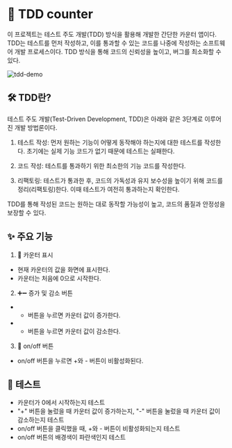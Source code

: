 # 🚀 TDD counter
이 프로젝트는 테스트 주도 개발(TDD) 방식을 활용해 개발한 간단한 카운터 앱이다. TDD는 테스트를 먼저 작성하고, 이를 통과할 수 있는 코드를 나중에 작성하는 소프트웨어 개발 프로세스이다. TDD 방식을 통해 코드의 신뢰성을 높이고, 버그를 최소화할 수 있다.

![tdd-demo](https://github.com/user-attachments/assets/5290b86a-4d58-436a-918d-282bd2b13742)


## 🛠 TDD란?
테스트 주도 개발(Test-Driven Development, TDD)은 아래와 같은 3단계로 이루어진 개발 방법론이다.

1. 테스트 작성: 먼저 원하는 기능이 어떻게 동작해야 하는지에 대한 테스트를 작성한다. 초기에는 실제 기능 코드가 없기 때문에 테스트는 실패한다.

2. 코드 작성: 테스트를 통과하기 위한 최소한의 기능 코드를 작성한다.

3. 리팩토링: 테스트가 통과한 후, 코드의 가독성과 유지 보수성을 높이기 위해 코드를 정리(리팩토링)한다. 이때 테스트가 여전히 통과하는지 확인한다.

TDD를 통해 작성된 코드는 원하는 대로 동작할 가능성이 높고, 코드의 품질과 안정성을 보장할 수 있다.

## ✨ 주요 기능

1. 🔢 카운터 표시
- 현재 카운터의 값을 화면에 표시한다.
- 카운터는 처음에 0으로 시작한다.

2. ➕➖ 증가 및 감소 버튼
- + 버튼을 누르면 카운터 값이 증가한다.
- - 버튼을 누르면 카운터 값이 감소한다.
  
3. 🔵 on/off 버튼
- on/off 버튼을 누르면 +와 - 버튼이 비활성화된다.
     
## 🧪 테스트
- 카운터가 0에서 시작하는지 테스트
- "+" 버튼을 눌렀을 때 카운터 값이 증가하는지, "-" 버튼을 눌렀을 때 카운터 값이 감소하는지 테스트
- on/off 버튼을 클릭했을 때, +와 - 버튼이 비활성화되는지 테스트
- on/off 버튼의 배경색이 파란색인지 테스트
